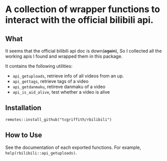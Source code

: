 # A collection of wrapper functions to interact with the official bilibili api.

## What

It seems that the official bilibili api doc is down(~~again~~), So I collected all the working apis I found and wrapped them in this package.

It contains the following utilities:


- `api_getuploads`, retrieve info of all videos from an up.
- `api_gettags`, retrieve tags of a video
- `api_getdanmaku`, retireve danmaku of a video
- `api_is_aid_alive`, test whether a video is alive


## Installation

```
remotes::install_github("tcgriffith/rbilibili")
```

## How to Use

See the documentation of each exported functions. For example,  `help(rbilibili::api_getuploads)`.
